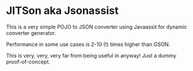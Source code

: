 JITSon aka Jsonassist
=====================

This is a very simple POJO to JSON converter using Javaassit for dynamic converter generator.

Performance in some use cases is 2-10 (!) times higher than GSON.

This is very, very, very far from being useful in anyway! Just a dummy proof-of-concept. 